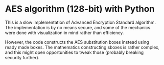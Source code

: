 # AES algorithm (128-bit) with Python

This is a slow implementation of Advanced Encryption Standard algorithm. The implementation is by no means secure,
and some of the mechanics were done with visualization in mind rather than efficiency.

However, the code constructs the AES substitution boxes instead using ready made boxes. The mathematics constructing 
sboxes is rather complex, and this might open opportunities to tweak those (probably breaking security further).

